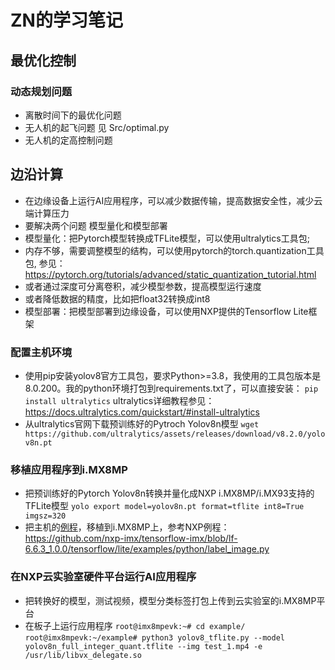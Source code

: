 # ZN的学习笔记

## 最优化控制

### 动态规划问题
- 离散时间下的最优化问题
- 无人机的起飞问题  见 Src/optimal.py 
- 无人机的定高控制问题


## 边沿计算
- 在边缘设备上运行AI应用程序，可以减少数据传输，提高数据安全性，减少云端计算压力
- 要解决两个问题 模型量化和模型部署
- 模型量化：把Pytorch模型转换成TFLite模型，可以使用ultralytics工具包; 
- 内存不够，需要调整模型的结构，可以使用pytorch的torch.quantization工具包, 参见：https://pytorch.org/tutorials/advanced/static_quantization_tutorial.html
- 或者通过深度可分离卷积，减少模型参数，提高模型运行速度
- 或者降低数据的精度，比如把float32转换成int8
- 模型部署：把模型部署到边缘设备，可以使用NXP提供的Tensorflow Lite框架


### 配置主机环境
- 使用pip安装yolov8官方工具包，要求Python>=3.8，我使用的工具包版本是8.0.200。我的python环境打包到requirements.txt了，可以直接安装：
`pip install ultralytics`
ultralytics详细教程参见：https://docs.ultralytics.com/quickstart/#install-ultralytics
- 从ultralytics官网下载预训练好的Pytroch Yolov8n模型
`wget https://github.com/ultralytics/assets/releases/download/v8.2.0/yolov8n.pt`

### 移植应用程序到i.MX8MP
- 把预训练好的Pytorch Yolov8n转换并量化成NXP i.MX8MP/i.MX93支持的TFLite模型
`yolo export model=yolov8n.pt format=tflite int8=True imgsz=320`
- 把主机的[例程](https://github.com/ultralytics/ultralytics/blob/main/examples/YOLOv8-OpenCV-int8-tflite-Python/main.py "例程")，移植到i.MX8MP上，参考NXP例程：https://github.com/nxp-imx/tensorflow-imx/blob/lf-6.6.3_1.0.0/tensorflow/lite/examples/python/label_image.py 

### 在NXP云实验室硬件平台运行AI应用程序
- 把转换好的模型，测试视频，模型分类标签打包上传到云实验室的i.MX8MP平台
- 在板子上运行应用程序
`root@imx8mpevk:~# cd example/`
`root@imx8mpevk:~/example# python3 yolov8_tflite.py --model yolov8n_full_integer_quant.tflite --img test_1.mp4 -e /usr/lib/libvx_delegate.so`




